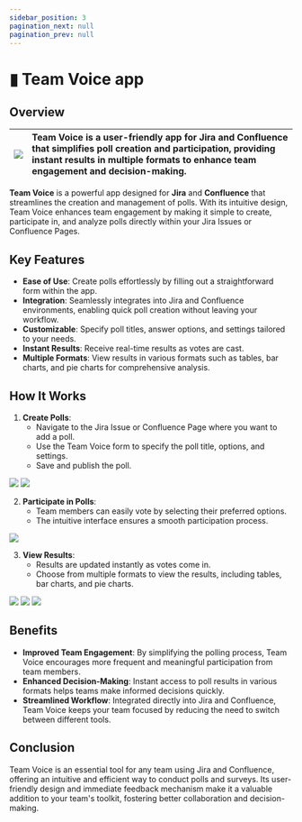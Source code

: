 ```yaml
---
sidebar_position: 3
pagination_next: null
pagination_prev: null
---
```


# ▮ Team Voice app

## Overview

| ![](/img/team-voice/team-voice-logo.png) | **Team Voice** is a user-friendly app for Jira and Confluence that simplifies poll creation and participation, providing instant results in multiple formats to enhance team engagement and decision-making. |
|---|:---|

**Team Voice** is a powerful app designed for **Jira** and **Confluence** that streamlines the creation and management of polls. With its intuitive design, Team Voice enhances team engagement by making it simple to create, participate in, and analyze polls directly within your Jira Issues or Confluence Pages.


## Key Features

- **Ease of Use**: Create polls effortlessly by filling out a straightforward form within the app.
- **Integration**: Seamlessly integrates into Jira and Confluence environments, enabling quick poll creation without leaving your workflow.
- **Customizable**: Specify poll titles, answer options, and settings tailored to your needs.
- **Instant Results**: Receive real-time results as votes are cast.
- **Multiple Formats**: View results in various formats such as tables, bar charts, and pie charts for comprehensive analysis.


## How It Works

1. **Create Polls**:
   - Navigate to the Jira Issue or Confluence Page where you want to add a poll.
   - Use the Team Voice form to specify the poll title, options, and settings.
   - Save and publish the poll.

  ![](/img/team-voice/Screenshot2024-05-23at12.03.44.png)
  ![](/img/team-voice/Screenshot2024-05-23at12.03.57.png)

2. **Participate in Polls**:
   - Team members can easily vote by selecting their preferred options.
   - The intuitive interface ensures a smooth participation process.

  ![](/img/team-voice/Screenshot2024-05-23at12.03.35.png)

3. **View Results**:
   - Results are updated instantly as votes come in.
   - Choose from multiple formats to view the results, including tables, bar charts, and pie charts.

![](/img/team-voice/Screenshot2024-05-23at12.02.51.png)
![](/img/team-voice/Screenshot2024-05-23at12.03.15.png)
![](/img/team-voice/Screenshot2024-05-23at12.03.04.png)


## Benefits

- **Improved Team Engagement**: By simplifying the polling process, Team Voice encourages more frequent and meaningful participation from team members.
- **Enhanced Decision-Making**: Instant access to poll results in various formats helps teams make informed decisions quickly.
- **Streamlined Workflow**: Integrated directly into Jira and Confluence, Team Voice keeps your team focused by reducing the need to switch between different tools.


## Conclusion

Team Voice is an essential tool for any team using Jira and Confluence, offering an intuitive and efficient way to conduct polls and surveys. Its user-friendly design and immediate feedback mechanism make it a valuable addition to your team's toolkit, fostering better collaboration and decision-making.

